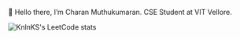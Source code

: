 👋 Hello there, I’m Charan Muthukumaran.
CSE Student at VIT Vellore.
                                                                                
![KnlnKS's LeetCode stats](https://leetcode-stats-six.vercel.app/Charan_m=KnlnKS&theme=dark)

<!---
- 👀 I’m interested in ...
- 🌱 I’m currently learning ...
- 💞️ I’m looking to collaborate on ...
- 📫 How to reach me ...
Charan-M22/Charan-M22 is a ✨ special ✨ repository because its `README.md` (this file) appears on your GitHub profile.
You can click the Preview link to take a look at your changes.
--->
